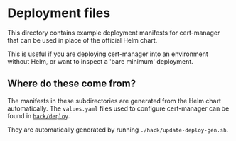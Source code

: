# Deployment files

This directory contains example deployment manifests for cert-manager that can
be used in place of the official Helm chart.

This is useful if you are deploying cert-manager into an environment without
Helm, or want to inspect a 'bare minimum' deployment.

## Where do these come from?

The manifests in these subdirectories are generated from the Helm chart
automatically. The `values.yaml` files used to configure cert-manager can be
found in [`hack/deploy`](../../hack/deploy/).

They are automatically generated by running `./hack/update-deploy-gen.sh`.
